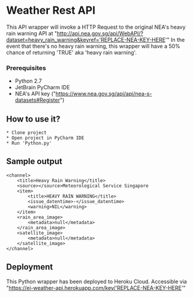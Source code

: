 # Weather Rest API
This API wrapper will invoke a HTTP Request to the original NEA's heavy rain warning API at "http://api.nea.gov.sg/api/WebAPI/?dataset=heavy_rain_warning&keyref='REPLACE-NEA-KEY-HERE'"
In the event that there's no heavy rain warning, this wrapper will have a 50% chance of returning 'TRUE' aka 'heavy rain warning'.

### Prerequisites

* Python 2.7
* JetBrain PyCharm IDE
* NEA's API key ("https://www.nea.gov.sg/api/api/nea-s-datasets#Register")


## How to use it?
```
* Clone project
* Open project in PyCharm IDE
* Run 'Python.py'
```

## Sample output
```
<channel>
    <title>Heavy Rain Warning</title>
    <source></source>Meteorological Service Singapore
    <item>
        <title>HEAVY RAIN WARNING</title>
        <issue_datentime>-</issue_datentime>
        <warning>NIL</warning>
    </item>
    <rain_area_image>
        <metadata>null</metadata>
    </rain_area_image>
    <satellite_image>
        <metadata>null</metadata>
    </satellite_image>
</channel>
```
## Deployment
This Python wrapper has been deployed to Heroku Cloud.
Accessible via "https://ei-weather-api.herokuapp.com/key/'REPLACE-NEA-KEY-HERE'"